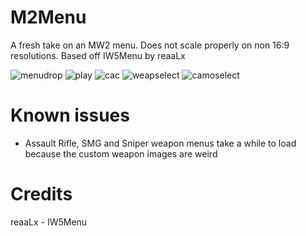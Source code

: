 # M2Menu
A fresh take on an MW2 menu. Does not scale properly on non 16:9 resolutions. Based off IW5Menu by reaaLx

![menudrop](https://i.imgur.com/MfBuc89.jpg)
![play](https://i.imgur.com/q1ajHXL.jpg)
![cac](https://i.imgur.com/xsVHI5z.jpg)
![weapselect](https://i.imgur.com/PMD4oR2.jpg)
![camoselect](https://i.imgur.com/kpqZT1A.jpg)

# Known issues
- Assault Rifle, SMG and Sniper weapon menus take a while to load because the custom weapon images are weird

# Credits
reaaLx - IW5Menu
